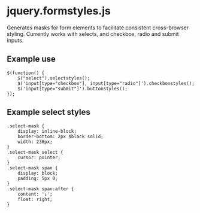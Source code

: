 jquery.formstyles.js
====================

Generates masks for form elements to facilitate consistent cross-browser
styling. Currently works with selects, and checkbox, radio and submit 
inputs.


Example use
-----------

    $(function() {
        $("select").selectstyles();
        $('input[type="checkbox"], input[type="radio"]').checkboxstyles();
        $('input[type="submit"]').buttonstyles();
    });


Example select styles
---------------------

    .select-mask {
        display: inline-block;
        border-bottom: 2px $black solid;
        width: 230px;
    }
    .select-mask select {
        cursor: pointer;
    }
    .select-mask span {
        display: block;
        padding: 5px 0;
    }
    .select-mask span:after {
        content: '↓';
        float: right;
    }
